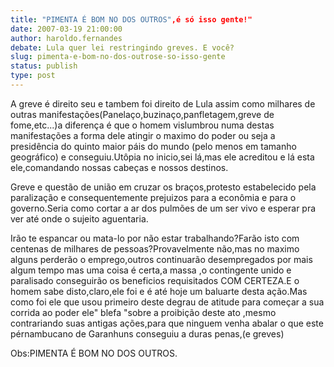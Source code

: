 ```yaml
---
title: "PIMENTA É BOM NO DOS OUTROS",é só isso gente!"
date: 2007-03-19 21:00:00
author: haroldo.fernandes
debate: Lula quer lei restringindo greves. E você?
slug: pimenta-e-bom-no-dos-outrose-so-isso-gente
status: publish 
type: post
---
```


A greve é direito seu e tambem foi direito de Lula assim como milhares de outras manifestações(Panelaço,buzinaço,panfletagem,greve de fome,etc...)a diferença é que o homem vislumbrou numa destas manifestações a forma dele atingir o maximo do poder ou seja a presidência do quinto maior páis do mundo (pelo menos em tamanho geográfico) e conseguiu.Utôpia no inicio,sei lá,mas ele acreditou e lá esta ele,comandando nossas cabeças e nossos destinos.  

Greve e questão de união em cruzar os braços,protesto estabelecido pela paralização e consequentemente prejuizos para a econômia e para o governo.Seria como cortar a ar dos pulmões de um ser vivo e esperar pra ver até onde o sujeito aguentaria.  

Irão te espancar ou mata-lo por não estar trabalhando?Farão isto com centenas de milhares de pessoas?Provavelmente não,mas no maximo alguns perderão o emprego,outros continuarão desempregados por mais algum tempo mas uma coisa é certa,a massa ,o contingente unido e paralisado conseguirão os beneficios requisitados COM CERTEZA.E o homem sabe disto,claro,ele foi e é até hoje um baluarte desta ação.Mas como foi ele que usou primeiro deste degrau de atitude para começar a sua corrida ao poder ele" blefa "sobre a proibição deste ato ,mesmo contrariando suas antigas ações,para que ninguem venha abalar o que este pérnambucano de Garanhuns conseguiu a duras penas,(e greves)  

Obs:PIMENTA É BOM NO DOS OUTROS.
